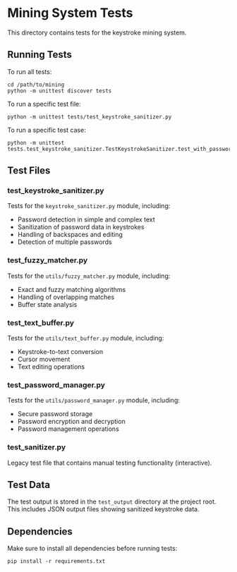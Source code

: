 # Mining System Tests

This directory contains tests for the keystroke mining system.

## Running Tests

To run all tests:

```
cd /path/to/mining
python -m unittest discover tests
```

To run a specific test file:

```
python -m unittest tests/test_keystroke_sanitizer.py
```

To run a specific test case:

```
python -m unittest tests.test_keystroke_sanitizer.TestKeystrokeSanitizer.test_with_password
```

## Test Files

### test_keystroke_sanitizer.py

Tests for the `keystroke_sanitizer.py` module, including:
- Password detection in simple and complex text
- Sanitization of password data in keystrokes
- Handling of backspaces and editing
- Detection of multiple passwords

### test_fuzzy_matcher.py

Tests for the `utils/fuzzy_matcher.py` module, including:
- Exact and fuzzy matching algorithms
- Handling of overlapping matches
- Buffer state analysis

### test_text_buffer.py

Tests for the `utils/text_buffer.py` module, including:
- Keystroke-to-text conversion
- Cursor movement
- Text editing operations

### test_password_manager.py

Tests for the `utils/password_manager.py` module, including:
- Secure password storage
- Password encryption and decryption
- Password management operations

### test_sanitizer.py

Legacy test file that contains manual testing functionality (interactive).

## Test Data

The test output is stored in the `test_output` directory at the project root.
This includes JSON output files showing sanitized keystroke data.

## Dependencies

Make sure to install all dependencies before running tests:

```
pip install -r requirements.txt
```